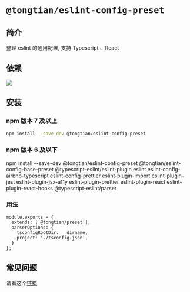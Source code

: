 # `@tongtian/eslint-config-preset`

## 简介

整理 eslint 的通用配置, 支持 Typescript 、React

## 依赖

![](https://cdn.nlark.com/yuque/0/2021/jpeg/1065536/1620304201251-a3006d77-3174-4af6-a92c-5d186f93b5a1.jpeg)

## 安装

### npm 版本 7 及以上

```sh
npm install --save-dev @tongtian/eslint-config-preset
```

### npm 版本 6 及以下

npm install --save-dev @tongtian/eslint-config-preset @tongtian/eslint-config-base-preset @typescript-eslint/eslint-plugin eslint eslint-config-airbnb-typescript eslint-config-prettier eslint-plugin-import eslint-plugin-jest eslint-plugin-jsx-a11y eslint-plugin-prettier eslint-plugin-react eslint-plugin-react-hooks @typescript-eslint/parser

### 用法

```
module.exports = {
  extends: ['@tongtian/preset'],
  parserOptions: {
    tsconfigRootDir: __dirname,
    project: './tsconfig.json',
  }
};
```

## 常见问题

请看这个[链接](https://www.npmjs.com/package/eslint-config-airbnb-typescript)
